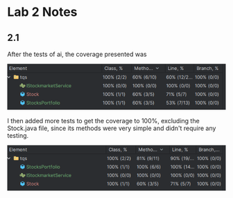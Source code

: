 # Lab 2 Notes

## 2.1
After the tests of ai, the coverage presented was 

![img.png](img.png)

I then added more tests to get the coverage to 100%, excluding the Stock.java file, since its methods were very simple and didn't require any testing.

![img_1.png](img_1.png)